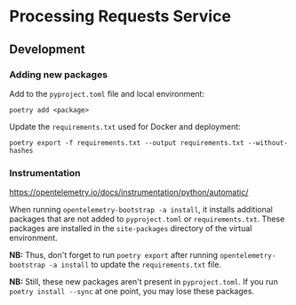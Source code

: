 # Processing Requests Service

## Development

### Adding new packages

Add to the `pyproject.toml` file and local environment:

```shell
poetry add <package>
```

Update the `requirements.txt` used for Docker and deployment:

```shell
poetry export -f requirements.txt --output requirements.txt --without-hashes
```

### Instrumentation

https://opentelemetry.io/docs/instrumentation/python/automatic/

When running `opentelemetry-bootstrap -a install`, it installs additional packages that are not added
to `pyproject.toml` or `requirements.txt`. These packages are installed in the `site-packages` directory of the virtual
environment.

**NB:** Thus, don't forget to run `poetry export` after running `opentelemetry-bootstrap -a install` to update
the `requirements.txt` file.

**NB:** Still, these new packages aren't present in `pyproject.toml`. If you run `poetry install --sync` at one point,
you may lose these packages.